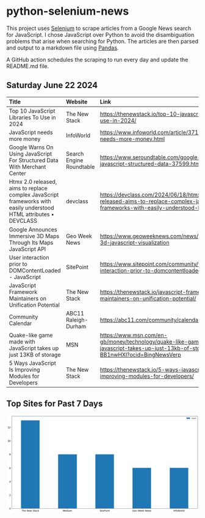 # python-selenium-news

This project uses [Selenium](https://www.seleniumhq.org/) to scrape articles from a Google News search for JavaScript.
I chose JavaScript over Python to avoid the disambiguation problems that arise when searching for Python.
The articles are then parsed and output to a markdown file using [Pandas](https://pandas.pydata.org/).

A GitHub action schedules the scraping to run every day and update the README.md file.

## Saturday June 22 2024


| Title                                                                                                              | Website                  | Link                                                                                                                                        |
|:-------------------------------------------------------------------------------------------------------------------|:-------------------------|:--------------------------------------------------------------------------------------------------------------------------------------------|
| Top 10 JavaScript Libraries To Use in 2024                                                                         | The New Stack            | https://thenewstack.io/top-10-javascript-libraries-to-use-in-2024/                                                                          |
| JavaScript needs more money                                                                                        | InfoWorld                | https://www.infoworld.com/article/3715680/javascript-needs-more-money.html                                                                  |
| Google Warns On Using JavaScript For Structured Data With Merchant Center                                          | Search Engine Roundtable | https://www.seroundtable.com/google-warns-javascript-structured-data-37599.html                                                             |
| Htmx 2.0 released, aims to replace complex JavaScript frameworks with easily understood HTML attributes • DEVCLASS | devclass                 | https://devclass.com/2024/06/18/htmx-2-0-released-aims-to-replace-complex-javascript-frameworks-with-easily-understood-html-attributes/     |
| Google Announces Immersive 3D Maps Through Its Maps JavaScript API                                                 | Geo Week News            | https://www.geoweeknews.com/news/google-maps-3d-javascript-visualization                                                                    |
| User interaction prior to DOMContentLoaded - JavaScript                                                            | SitePoint                | https://www.sitepoint.com/community/t/user-interaction-prior-to-domcontentloaded/449447                                                     |
| JavaScript Framework Maintainers on Unification Potential                                                          | The New Stack            | https://thenewstack.io/javascript-framework-maintainers-on-unification-potential/                                                           |
| Community Calendar                                                                                                 | ABC11 Raleigh-Durham     | https://abc11.com/community/calendar/                                                                                                       |
| Quake-like game made with JavaScript takes up just 13KB of storage                                                 | MSN                      | https://www.msn.com/en-gb/money/technology/quake-like-game-made-with-javascript-takes-up-just-13kb-of-storage/ar-BB1nwHXl?ocid=BingNewsVerp |
| 5 Ways JavaScript Is Improving Modules for Developers                                                              | The New Stack            | https://thenewstack.io/5-ways-javascript-is-improving-modules-for-developers/                                                               |
## Top Sites for Past 7 Days

![Graph of Top Sites](https://raw.githubusercontent.com/dan-mba/python-selenium-news/main/last-week.png)
